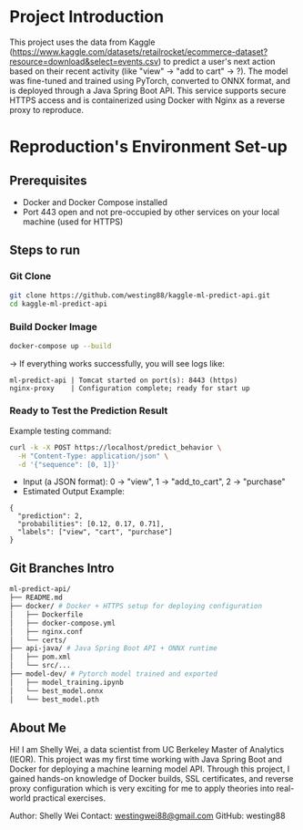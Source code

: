 # Project Introduction

This project uses the data from Kaggle (https://www.kaggle.com/datasets/retailrocket/ecommerce-dataset?resource=download&select=events.csv) to predict a user's next action based on their recent activity (like "view" -> "add to cart" -> ?). The model was fine-tuned and trained using PyTorch, converted to ONNX format, and is deployed through a Java Spring Boot API. This service supports secure HTTPS access and is containerized using Docker with Nginx as a reverse proxy to reproduce.

# Reproduction's Environment Set-up

## Prerequisites

- Docker and Docker Compose installed
- Port 443 open and not pre-occupied by other services on your local machine (used for HTTPS)

## Steps to run

### Git Clone

```bash
git clone https://github.com/westing88/kaggle-ml-predict-api.git
cd kaggle-ml-predict-api
```

### Build Docker Image

```bash
docker-compose up --build
```

-> If everything works successfully, you will see logs like:

```log
ml-predict-api | Tomcat started on port(s): 8443 (https)
nginx-proxy    | Configuration complete; ready for start up
```

### Ready to Test the Prediction Result

Example testing command:

```bash
curl -k -X POST https://localhost/predict_behavior \
  -H "Content-Type: application/json" \
  -d '{"sequence": [0, 1]}'
```

- Input (a JSON format): 0 -> "view", 1 -> "add_to_cart", 2 -> "purchase"
- Estimated Output Example:

```log
{
  "prediction": 2,
  "probabilities": [0.12, 0.17, 0.71],
  "labels": ["view", "cart", "purchase"]
}
```

## Git Branches Intro

```bash
ml-predict-api/
├── README.md
├── docker/ # Docker + HTTPS setup for deploying configuration
│   ├── Dockerfile
│   ├── docker-compose.yml
│   ├── nginx.conf
│   └── certs/
├── api-java/ # Java Spring Boot API + ONNX runtime
│   ├── pom.xml
│   └── src/...
├── model-dev/ # Pytorch model trained and exported
│   ├── model_training.ipynb
│   └── best_model.onnx
│   └── best_model.pth
```

## About Me

Hi! I am Shelly Wei, a data scientist from UC Berkeley Master of Analytics (IEOR). This project was my first time working with Java Spring Boot and Docker for deploying a machine learning model API. Through this project, I gained hands-on knowledge of Docker builds, SSL certificates, and reverse proxy configuration which is very exciting for me to apply theories into real-world practical exercises.

Author: Shelly Wei
Contact: westingwei88@gmail.com
GitHub: westing88
